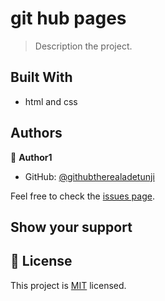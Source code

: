 

# git hub pages

> Description the project.


## Built With

- html and css





## Authors

👤 **Author1**

- GitHub: [@githubtherealadetunji](https://github.com/therealadetunji)


Feel free to check the [issues page](../../issues/).

## Show your support


## 📝 License

This project is [MIT](./MIT.md) licensed.
